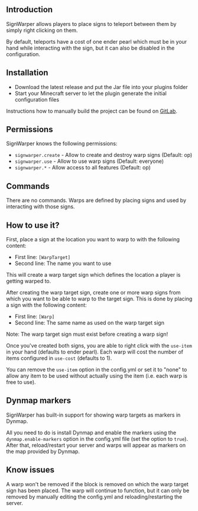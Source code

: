 ## Introduction

SignWarper allows players to place signs to teleport between them by simply right clicking on them.

By default, teleports have a cost of one ender pearl which must be in your hand while interacting with the sign, but it can also be disabled in the configuration.

## Installation

* Download the latest release and put the Jar file into your plugins folder
* Start your Minecraft server to let the plugin generate the initial configuration files

Instructions how to manually build the project can be found on [GitLab](https://gitlab.com/Programie/SignWarper).

## Permissions

SignWarper knows the following permissions:

* `signwarper.create` - Allow to create and destroy warp signs (Default: op)
* `signwarper.use` - Allow to use warp signs (Default: everyone)
* `signwarper.*` - Allow access to all features (Default: op)

## Commands

There are no commands. Warps are defined by placing signs and used by interacting with those signs.

## How to use it?

First, place a sign at the location you want to warp to with the following content:

* First line: `[WarpTarget]`
* Second line: The name you want to use

This will create a warp target sign which defines the location a player is getting warped to.

After creating the warp target sign, create one or more warp signs from which you want to be able to warp to the target sign. This is done by placing a sign with the following content:

* First line: `[Warp]`
* Second line: The same name as used on the warp target sign

Note: The warp target sign must exist before creating a warp sign!

Once you've created both signs, you are able to right click with the `use-item` in your hand (defaults to ender pearl). Each warp will cost the number of items configured in `use-cost` (defaults to 1).

You can remove the `use-item` option in the config.yml or set it to "none" to allow any item to be used without actually using the item (i.e. each warp is free to use).

## Dynmap markers

SignWarper has built-in support for showing warp targets as markers in Dynmap.

All you need to do is install Dynmap and enable the markers using the `dynmap.enable-markers` option in the config.yml file (set the option to `true`). After that, reload/restart your server and warps will appear as markers on the map provided by Dynmap.

## Know issues

A warp won't be removed if the block is removed on which the warp target sign has been placed. The warp will continue to function, but it can only be removed by manually editing the config.yml and reloading/restarting the server.